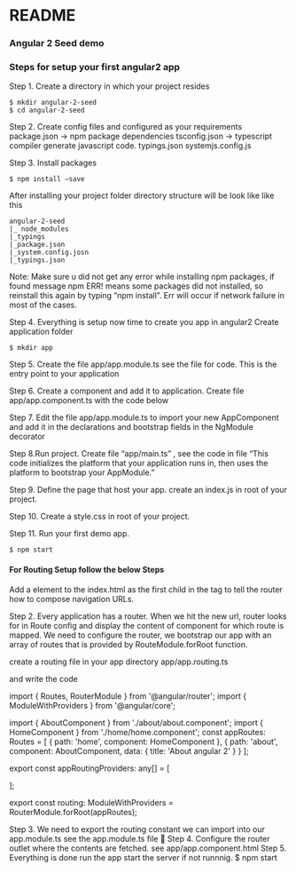 # README #

### Angular 2 Seed demo  ###

### Steps for setup your first angular2 app ###

Step 1.  Create a directory in which your project resides

	$ mkdir angular-2-seed
	$ cd angular-2-seed

Step 2. Create config files and configured as your requirements
	package.json -> npm package dependencies
	tsconfig.json -> typescript compiler generate javascript code.
	typings.json
	systemjs.config.js

Step 3. Install packages
	
	$ npm install —save

 After installing your project folder directory structure will be look like like this
	
	angular-2-seed
	|_ node_modules
	|_typings
	|_package.json
	|_system.config.josn
	|_typings.json

Note: Make sure u did not get any error while installing npm packages, if found message npm ERR! means some packages did not installed, so reinstall this again by typing “npm install”. Err will occur if network failure in most of the cases.

Step 4. Everything is setup now time to create you app in angular2 
	 	Create application folder 
	 
	$ mkdir app

Step 5. Create the file app/app.module.ts see the file for code. This is the entry point to your application

Step 6. Create a component and add it to application.
		Create file app/app.component.ts with the code below

Step 7. Edit the file app/app.module.ts to import your new AppComponent and add it in the declarations and bootstrap fields in the NgModule decorator

Step 8.Run project.
	Create  file “app/main.ts” , see the code in file
“This code initializes the platform that your application runs in, then uses the platform to bootstrap your AppModule.”

Step 9. Define the page that host your app. create an index.js in root of your project.

Step 10. Create a style.css in root of your project.
	
Step 11. Run your first demo app. 
	
 	$ npm start

#### For Routing Setup follow the below Steps 


Add a <base> element to the index.html as the first child in the <head> tag to tell the router how to compose navigation URLs.
	 <base href=“/“>

Step 2.  Every application has a router. When we hit the new url, router looks for in Route config and display the content of component for which route is mapped. We need to configure the router, we bootstrap our app with an array of routes that is provided by RouteModule.forRoot function.

create a routing file in your app directory 
	app/app.routing.ts

and write the code


import { Routes, RouterModule }   from '@angular/router';
import { ModuleWithProviders } from '@angular/core';

import { AboutComponent } from './about/about.component';
import { HomeComponent } from './home/home.component';
const appRoutes: Routes = [
    {
        path: 'home',
        component: HomeComponent
    },
    {
        path: 'about',
        component: AboutComponent,
        data: {
            title: 'About angular 2'
        }
    }
];

export const appRoutingProviders: any[] = [

];

export const routing: ModuleWithProviders = RouterModule.forRoot(appRoutes);

Step 3. We need to export  the routing constant  we can import into our app.module.ts see the app.module.ts file 

Step 4. Configure the router outlet where the contents are fetched. 
	see app/app.component.html
Step 5. Everything is done run the app start the server if not runnnig.
 	$ npm start

